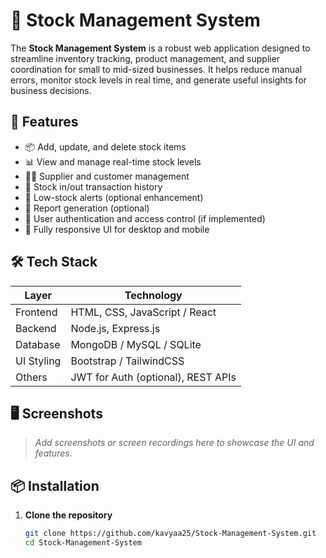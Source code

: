 # 🧾 Stock Management System

The **Stock Management System** is a robust web application designed to streamline inventory tracking, product management, and supplier coordination for small to mid-sized businesses. It helps reduce manual errors, monitor stock levels in real time, and generate useful insights for business decisions.

## 🚀 Features

- 📦 Add, update, and delete stock items
- 📊 View and manage real-time stock levels
- 🧑‍💼 Supplier and customer management
- 🔁 Stock in/out transaction history
- 🔔 Low-stock alerts (optional enhancement)
- 📄 Report generation (optional)
- 🔐 User authentication and access control (if implemented)
- 📱 Fully responsive UI for desktop and mobile

## 🛠️ Tech Stack

| Layer      | Technology                  |
|------------|-----------------------------|
| Frontend   | HTML, CSS, JavaScript / React |
| Backend    | Node.js, Express.js          |
| Database   | MongoDB / MySQL / SQLite     |
| UI Styling | Bootstrap / TailwindCSS      |
| Others     | JWT for Auth (optional), REST APIs

## 🖥️ Screenshots

> _Add screenshots or screen recordings here to showcase the UI and features._

## 📦 Installation

1. **Clone the repository**
   ```bash
   git clone https://github.com/kavyaa25/Stock-Management-System.git
   cd Stock-Management-System
   ```

